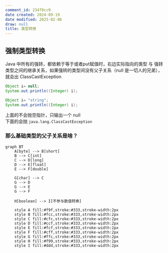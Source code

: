 ```yaml
---
comment_id: 23479cc9
date created: 2024-09-19
date modified: 2025-02-06
draw: null
title: 类型转换
---
```

## 强制类型转换

 Java 中所有的强转，都依赖于等于或者put赋值时，右边实际指向的类型 与 强转类型之间的继承关系，如果强转的类型间没有父子关系（null 是一切人的兄弟），就会出 ClassCastException

```java
Object i= null;  
System.out.println((Integer) i);

Object i= "string";  
System.out.println((Integer) i);
```

上面的不会抛空指针，只输出一个 null  
下面的会抛 `java.lang.ClassCastException`

 ### 那么基础类型的父子关系是啥？

```mermaid
graph BT
    A[byte] --> B[short]
    B --> C[int]
    C --> D[long]
    D --> E[float]
    E --> F[double]
    
    G[char] --> C
    G --> D
    G --> E
    G --> F
    
    H[boolean] --> I[不参与数值转换]
    
    style A fill:#f9f,stroke:#333,stroke-width:2px
    style B fill:#fcc,stroke:#333,stroke-width:2px
    style C fill:#cfc,stroke:#333,stroke-width:2px
    style D fill:#ccf,stroke:#333,stroke-width:2px
    style E fill:#fcf,stroke:#333,stroke-width:2px
    style F fill:#cff,stroke:#333,stroke-width:2px
    style G fill:#ffc,stroke:#333,stroke-width:2px
    style H fill:#f99,stroke:#333,stroke-width:2px
    style I fill:#ddd,stroke:#333,stroke-width:2px
```
